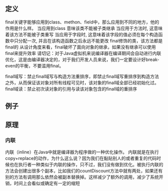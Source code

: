 ## 定义
final关键字能够应用到class、methon、field中，那么应用到不同的地方，他的作用是什么样。
当应用到class 意味该类不能被子类继承
当应用于方法时, 这意味着该方法不能被子类重写
当应用于字段时, 这意味着该字段的值必须在每个构造函数中只分配一次, 并且在该构造函数之后永远不能更改
final修饰的类，该方法都是final的
从设计角度来看，final破坏了面向对象的继承，如果没有继承可以使用final来提升效率
请切记：对于Java虚拟机来说编译器在编译期间会自动进行内联优化，这是由编译器决定的，对于我们开发人员来说，我们一定要设计好break-even的平衡，不要滥用final。

final域写：禁止final域写与构造方法重排序，即禁止final域写重排序到构造方法之外，从而保证该对象对所有线程可见时，该对象的final域全部已经初始化过。
final域读：禁止初次读对象的引用与读该对象包含的final域的重排序
## 例子
## 原理
### 内联
内联（inline）在Java中就是编译器为程序做的一种优化操作。
内联就是在执行copy+replace的动作，为什么这么说？因为我们在黏贴别人的或者重复的代码时候也在执行者一种类似于内联的操作，只不过，我们没有做到优化。被执行内联的方法会创建出很多个副本，比如我们的countDiscount方法中就有两处，如果还有别的方法有调用那么依然会被副本替换掉。这样减少了额外的调用，减少了系统开销，时间上会看似或确定有一定的缩短

